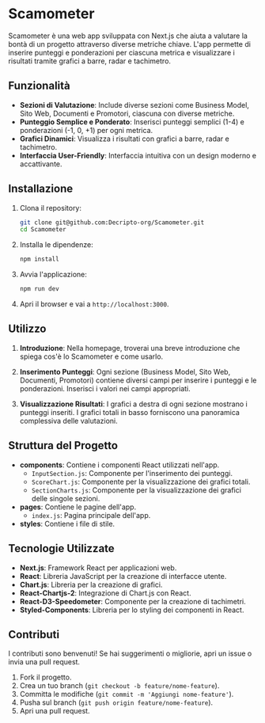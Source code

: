 # Scamometer

Scamometer è una web app sviluppata con Next.js che aiuta a valutare la bontà di un progetto attraverso diverse metriche chiave. L'app permette di inserire punteggi e ponderazioni per ciascuna metrica e visualizzare i risultati tramite grafici a barre, radar e tachimetro.

## Funzionalità

- **Sezioni di Valutazione**: Include diverse sezioni come Business Model, Sito Web, Documenti e Promotori, ciascuna con diverse metriche.
- **Punteggio Semplice e Ponderato**: Inserisci punteggi semplici (1-4) e ponderazioni (-1, 0, +1) per ogni metrica.
- **Grafici Dinamici**: Visualizza i risultati con grafici a barre, radar e tachimetro.
- **Interfaccia User-Friendly**: Interfaccia intuitiva con un design moderno e accattivante.

## Installazione

1. Clona il repository:

    ```bash
    git clone git@github.com:Decripto-org/Scamometer.git
    cd Scamometer
    ```

2. Installa le dipendenze:

    ```bash
    npm install
    ```

3. Avvia l'applicazione:

    ```bash
    npm run dev
    ```

4. Apri il browser e vai a `http://localhost:3000`.

## Utilizzo

1. **Introduzione**: Nella homepage, troverai una breve introduzione che spiega cos'è lo Scamometer e come usarlo.

2. **Inserimento Punteggi**: Ogni sezione (Business Model, Sito Web, Documenti, Promotori) contiene diversi campi per inserire i punteggi e le ponderazioni. Inserisci i valori nei campi appropriati.

3. **Visualizzazione Risultati**: I grafici a destra di ogni sezione mostrano i punteggi inseriti. I grafici totali in basso forniscono una panoramica complessiva delle valutazioni.

## Struttura del Progetto

- **components**: Contiene i componenti React utilizzati nell'app.
  - `InputSection.js`: Componente per l'inserimento dei punteggi.
  - `ScoreChart.js`: Componente per la visualizzazione dei grafici totali.
  - `SectionCharts.js`: Componente per la visualizzazione dei grafici delle singole sezioni.
- **pages**: Contiene le pagine dell'app.
  - `index.js`: Pagina principale dell'app.
- **styles**: Contiene i file di stile.

## Tecnologie Utilizzate

- **Next.js**: Framework React per applicazioni web.
- **React**: Libreria JavaScript per la creazione di interfacce utente.
- **Chart.js**: Libreria per la creazione di grafici.
- **React-Chartjs-2**: Integrazione di Chart.js con React.
- **React-D3-Speedometer**: Componente per la creazione di tachimetri.
- **Styled-Components**: Libreria per lo styling dei componenti in React.

## Contributi

I contributi sono benvenuti! Se hai suggerimenti o migliorie, apri un issue o invia una pull request.

1. Fork il progetto.
2. Crea un tuo branch (`git checkout -b feature/nome-feature`).
3. Committa le modifiche (`git commit -m 'Aggiungi nome-feature'`).
4. Pusha sul branch (`git push origin feature/nome-feature`).
5. Apri una pull request.
